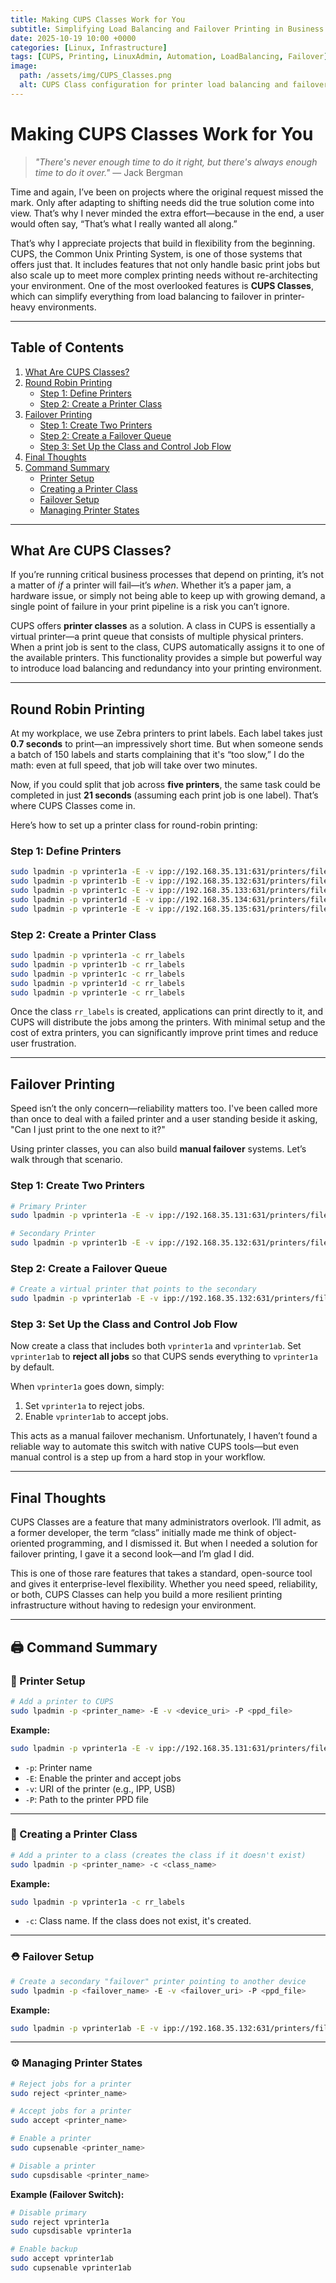 ```yaml
---
title: Making CUPS Classes Work for You
subtitle: Simplifying Load Balancing and Failover Printing in Business Environments
date: 2025-10-19 10:00 +0000
categories: [Linux, Infrastructure]
tags: [CUPS, Printing, LinuxAdmin, Automation, LoadBalancing, Failover]
image:
  path: /assets/img/CUPS_Classes.png
  alt: CUPS Class configuration for printer load balancing and failover
---
```


# Making CUPS Classes Work for You

> *"There's never enough time to do it right, but there's always enough time to do it over."*
> — Jack Bergman

Time and again, I’ve been on projects where the original request missed the mark. Only after adapting to shifting needs did the true solution come into view. That’s why I never minded the extra effort—because in the end, a user would often say, “That’s what I really wanted all along.”

That’s why I appreciate projects that build in flexibility from the beginning. CUPS, the Common Unix Printing System, is one of those systems that offers just that. It includes features that not only handle basic print jobs but also scale up to meet more complex printing needs without re-architecting your environment. One of the most overlooked features is **CUPS Classes**, which can simplify everything from load balancing to failover in printer-heavy environments.

---

## Table of Contents

1. [What Are CUPS Classes?](#what-are-cups-classes)
2. [Round Robin Printing](#round-robin-printing)  
   - [Step 1: Define Printers](#step-1-define-printers)  
   - [Step 2: Create a Printer Class](#step-2-create-a-printer-class)
3. [Failover Printing](#failover-printing)  
   - [Step 1: Create Two Printers](#step-1-create-two-printers)  
   - [Step 2: Create a Failover Queue](#step-2-create-a-failover-queue)  
   - [Step 3: Set Up the Class and Control Job Flow](#step-3-set-up-the-class-and-control-job-flow)
4. [Final Thoughts](#final-thoughts)
5. [Command Summary](#command-summary)  
   - [Printer Setup](#printer-setup)  
   - [Creating a Printer Class](#creating-a-printer-class)  
   - [Failover Setup](#failover-setup)  
   - [Managing Printer States](#managing-printer-states)

---

## What Are CUPS Classes?

If you’re running critical business processes that depend on printing, it’s not a matter of *if* a printer will fail—it’s *when*. Whether it’s a paper jam, a hardware issue, or simply not being able to keep up with growing demand, a single point of failure in your print pipeline is a risk you can’t ignore.

CUPS offers **printer classes** as a solution. A class in CUPS is essentially a virtual printer—a print queue that consists of multiple physical printers. When a print job is sent to the class, CUPS automatically assigns it to one of the available printers. This functionality provides a simple but powerful way to introduce load balancing and redundancy into your printing environment.

---

## Round Robin Printing

At my workplace, we use Zebra printers to print labels. Each label takes just **0.7 seconds** to print—an impressively short time. But when someone sends a batch of 150 labels and starts complaining that it's “too slow,” I do the math: even at full speed, that job will take over two minutes.

Now, if you could split that job across **five printers**, the same task could be completed in just **21 seconds** (assuming each print job is one label). That’s where CUPS Classes come in.

Here’s how to set up a printer class for round-robin printing:

### Step 1: Define Printers

```bash
sudo lpadmin -p vprinter1a -E -v ipp://192.168.35.131:631/printers/fileprint -P /etc/cups/ppd/vprinter1a.ppd
sudo lpadmin -p vprinter1b -E -v ipp://192.168.35.132:631/printers/fileprint -P /etc/cups/ppd/vprinter1b.ppd
sudo lpadmin -p vprinter1c -E -v ipp://192.168.35.133:631/printers/fileprint -P /etc/cups/ppd/vprinter1c.ppd
sudo lpadmin -p vprinter1d -E -v ipp://192.168.35.134:631/printers/fileprint -P /etc/cups/ppd/vprinter1d.ppd
sudo lpadmin -p vprinter1e -E -v ipp://192.168.35.135:631/printers/fileprint -P /etc/cups/ppd/vprinter1e.ppd
```

### Step 2: Create a Printer Class

```bash
sudo lpadmin -p vprinter1a -c rr_labels
sudo lpadmin -p vprinter1b -c rr_labels
sudo lpadmin -p vprinter1c -c rr_labels
sudo lpadmin -p vprinter1d -c rr_labels
sudo lpadmin -p vprinter1e -c rr_labels
```

Once the class `rr_labels` is created, applications can print directly to it, and CUPS will distribute the jobs among the printers. With minimal setup and the cost of extra printers, you can significantly improve print times and reduce user frustration.

---

## Failover Printing

Speed isn’t the only concern—reliability matters too. I've been called more than once to deal with a failed printer and a user standing beside it asking, "Can I just print to the one next to it?"

Using printer classes, you can also build **manual failover** systems. Let’s walk through that scenario.

### Step 1: Create Two Printers

```bash
# Primary Printer
sudo lpadmin -p vprinter1a -E -v ipp://192.168.35.131:631/printers/fileprint -P /etc/cups/ppd/vprinter1a.ppd

# Secondary Printer
sudo lpadmin -p vprinter1b -E -v ipp://192.168.35.132:631/printers/fileprint -P /etc/cups/ppd/vprinter1b.ppd
```

### Step 2: Create a Failover Queue

```bash
# Create a virtual printer that points to the secondary
sudo lpadmin -p vprinter1ab -E -v ipp://192.168.35.132:631/printers/fileprint -P /etc/cups/ppd/vprinter1b.ppd
```

### Step 3: Set Up the Class and Control Job Flow

Now create a class that includes both `vprinter1a` and `vprinter1ab`. Set `vprinter1ab` to **reject all jobs** so that CUPS sends everything to `vprinter1a` by default.

When `vprinter1a` goes down, simply:

1. Set `vprinter1a` to reject jobs.
2. Enable `vprinter1ab` to accept jobs.

This acts as a manual failover mechanism. Unfortunately, I haven’t found a reliable way to automate this switch with native CUPS tools—but even manual control is a step up from a hard stop in your workflow.

---

## Final Thoughts

CUPS Classes are a feature that many administrators overlook. I’ll admit, as a former developer, the term “class” initially made me think of object-oriented programming, and I dismissed it. But when I needed a solution for failover printing, I gave it a second look—and I’m glad I did.

This is one of those rare features that takes a standard, open-source tool and gives it enterprise-level flexibility. Whether you need speed, reliability, or both, CUPS Classes can help you build a more resilient printing infrastructure without having to redesign your environment.

---

## 🖨️ Command Summary

### 📌 Printer Setup

```bash
# Add a printer to CUPS
sudo lpadmin -p <printer_name> -E -v <device_uri> -P <ppd_file>
```

**Example:**

```bash
sudo lpadmin -p vprinter1a -E -v ipp://192.168.35.131:631/printers/fileprint -P /etc/cups/ppd/vprinter1a.ppd
```

* `-p`: Printer name
* `-E`: Enable the printer and accept jobs
* `-v`: URI of the printer (e.g., IPP, USB)
* `-P`: Path to the printer PPD file

---

### 🧩 Creating a Printer Class

```bash
# Add a printer to a class (creates the class if it doesn't exist)
sudo lpadmin -p <printer_name> -c <class_name>
```

**Example:**

```bash
sudo lpadmin -p vprinter1a -c rr_labels
```

* `-c`: Class name. If the class does not exist, it's created.

---

### ⛑️ Failover Setup

```bash
# Create a secondary "failover" printer pointing to another device
sudo lpadmin -p <failover_name> -E -v <failover_uri> -P <ppd_file>
```

**Example:**

```bash
sudo lpadmin -p vprinter1ab -E -v ipp://192.168.35.132:631/printers/fileprint -P /etc/cups/ppd/vprinter1b.ppd
```

---

### ⚙️ Managing Printer States

```bash
# Reject jobs for a printer
sudo reject <printer_name>

# Accept jobs for a printer
sudo accept <printer_name>

# Enable a printer
sudo cupsenable <printer_name>

# Disable a printer
sudo cupsdisable <printer_name>
```

**Example (Failover Switch):**

```bash
# Disable primary
sudo reject vprinter1a
sudo cupsdisable vprinter1a

# Enable backup
sudo accept vprinter1ab
sudo cupsenable vprinter1ab
```


